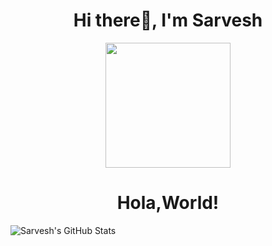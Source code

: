 
<h1 align="center">Hi there👋, I'm Sarvesh </h1>
<div align="center">
<img src="https://media.giphy.com/media/p4NLw3I4U0idi/giphy.gif" align="center" width=200 />
</div>
<h1 align="center">Hola,World!</h1>



<img align="left" alt="Sarvesh's GitHub Stats" src="https://github-readme-stats.vercel.app/api?username=sarveshsrv&show_icons=true&hide_border=true">

[twitter]: https://twitter.com/SrVsays
[linkedin]: https://www.linkedin.com/in/sarvesh-nath-tiwari-5575a218a
